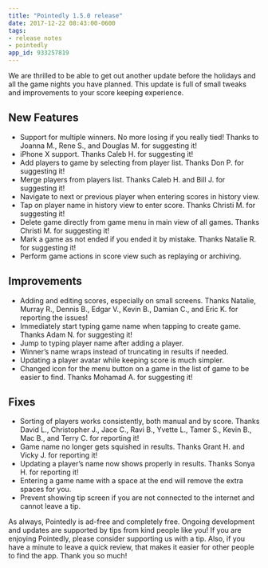 ```yaml
---
title: "Pointedly 1.5.0 release"
date: 2017-12-22 08:43:00-0600
tags:
- release notes
- pointedly
app_id: 933257819
---
```


We are thrilled to be able to get out another update before the holidays and all the game nights you have planned. This update is full of small tweaks and improvements to your score keeping experience.

## New Features
- Support for multiple winners. No more losing if you really tied! Thanks to Joanna M., Rene S., and Douglas M. for suggesting it!
- iPhone X support. Thanks Caleb H. for suggesting it!
- Add players to game by selecting from player list. Thanks Don P. for suggesting it!
- Merge players from players list. Thanks Caleb H. and Bill J. for suggesting it!
- Navigate to next or previous player when entering scores in history view.
- Tap on player name in history view to enter score. Thanks Christi M. for suggesting it!
- Delete game directly from game menu in main view of all games. Thanks Christi M. for suggesting it!
- Mark a game as not ended if you ended it by mistake. Thanks Natalie R. for suggesting it!
- Perform game actions in score view such as replaying or archiving.

## Improvements
- Adding and editing scores, especially on small screens. Thanks Natalie, Murray R., Dennis B., Edgar V., Kevin B., Damian C., and Eric K. for reporting the issues!
- Immediately start typing game name when tapping to create game. Thanks Adam N. for suggesting it!
- Jump to typing player name after adding a player.
- Winner’s name wraps instead of truncating in results if needed.
- Updating a player avatar while keeping score is much simpler.
- Changed icon for the menu button on a game in the list of game to be easier to find. Thanks Mohamad A. for suggesting it!

## Fixes
- Sorting of players works consistently, both manual and by score. Thanks David L., Christopher J., Jace C., Ravi B., Yvette L., Tamer S., Kevin B., Mac B., and Terry C. for reporting it!
- Game name no longer gets squished in results. Thanks Grant H. and Vicky J. for reporting it!
- Updating a player’s name now shows properly in results. Thanks Sonya H. for reporting it!
- Entering a game name with a space at the end will remove the extra spaces for you.
- Prevent showing tip screen if you are not connected to the internet and cannot leave a tip.

As always, Pointedly is ad-free and completely free. Ongoing development and updates are supported by tips from kind people like you! If you are enjoying Pointedly, please consider supporting us with a tip. Also, if you have a minute to leave a quick review, that makes it easier for other people to find the app. Thank you so much!
